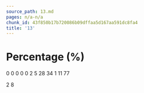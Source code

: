 ```yaml
---
source_path: 13.md
pages: n/a-n/a
chunk_id: 43f850b17b720086b09dffaa5d167aa591dc8fa4
title: '13'
---
```

# Percentage (%)

0 0 0 0 0 2 5 28 34 1 11 77

2 8
